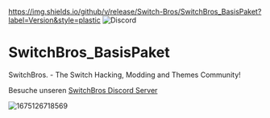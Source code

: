 https://img.shields.io/github/v/release/Switch-Bros/SwitchBros_BasisPaket?label=Version&style=plastic
<img alt="Discord" src="https://img.shields.io/discord/322458533880659969?label=Discord&style=plastic">

# SwitchBros_BasisPaket
SwitchBros. - The Switch Hacking, Modding and Themes Community!

Besuche unseren [SwitchBros Discord Server](https://discord.gg/aygcJ35)

![1675126718569](https://user-images.githubusercontent.com/13203024/215631767-8a2f5636-c273-4987-b61f-caa6b8b17cd4.png)

